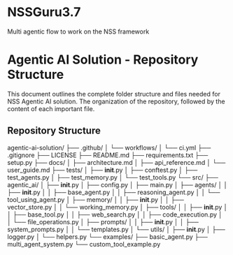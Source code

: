 # NSSGuru3.7
Multi agentic flow to work on the NSS framework 
# Agentic AI Solution - Repository Structure

This document outlines the complete folder structure and files needed for NSS Agentic AI solution. The organization of the repository, followed by the content of each important file.

## Repository Structure

agentic-ai-solution/
├── .github/
│   └── workflows/
│       └── ci.yml
├── .gitignore
├── LICENSE
├── README.md
├── requirements.txt
├── setup.py
├── docs/
│   ├── architecture.md
│   ├── api_reference.md
│   └── user_guide.md
├── tests/
│   ├── __init__.py
│   ├── conftest.py
│   ├── test_agents.py
│   ├── test_memory.py
│   └── test_tools.py
└── src/
    ├── agentic_ai/
    │   ├── __init__.py
    │   ├── config.py
    │   ├── main.py
    │   ├── agents/
    │   │   ├── __init__.py
    │   │   ├── base_agent.py
    │   │   ├── reasoning_agent.py
    │   │   └── tool_using_agent.py
    │   ├── memory/
    │   │   ├── __init__.py
    │   │   ├── vector_store.py
    │   │   └── working_memory.py
    │   ├── tools/
    │   │   ├── __init__.py
    │   │   ├── base_tool.py
    │   │   ├── web_search.py
    │   │   ├── code_execution.py
    │   │   └── file_operations.py
    │   ├── prompts/
    │   │   ├── __init__.py
    │   │   ├── system_prompts.py
    │   │   └── templates.py
    │   └── utils/
    │       ├── __init__.py
    │       ├── logger.py
    │       └── helpers.py
    └── examples/
        ├── basic_agent.py
        ├── multi_agent_system.py
        └── custom_tool_example.py
